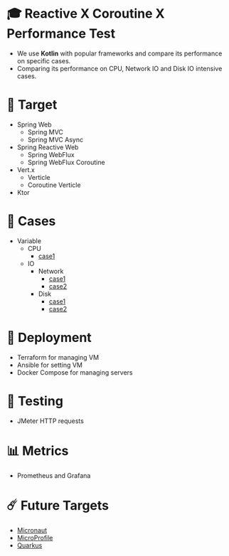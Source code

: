 # 🎓 Reactive X Coroutine X Performance Test
* We use **Kotlin** with popular frameworks and compare its performance on specific cases. 
* Comparing its performance on CPU, Network IO and Disk IO intensive cases.

# 🎯 Target
* Spring Web
  * Spring MVC
  * Spring MVC Async
* Spring Reactive Web
  * Spring WebFlux
  * Spring WebFlux Coroutine
* Vert.x
  * Verticle
  * Coroutine Verticle
* Ktor

# 📄 Cases
* Variable
  * CPU
    * [case1](./docs/cpu/case1/case1.md)
  * IO
    * Network
      * [case1](./docs/network/case1/case1.md)
      * [case2](./docs/network/case2/case2.md)
    * Disk
      * [case1](docs/disk/case1/case1.md)
      * [case2](docs/disk/case2/case2.md)

# 🧱 Deployment
* Terraform for managing VM
* Ansible for setting VM
* Docker Compose for managing servers

# 🧨 Testing
* JMeter HTTP requests

# 📊 Metrics
* Prometheus and Grafana

# ☄️ Future Targets
* [Micronaut](https://micronaut.io/)
* [MicroProfile](https://microprofile.io/)
* [Quarkus](https://quarkus.io/)
